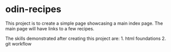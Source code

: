 # odin-recipes
This project is to create a simple page showcasing a main index page. The main page will have links to a few recipes.

The skills demonstrated after creating this project are:
    1. html foundations
    2. git workflow